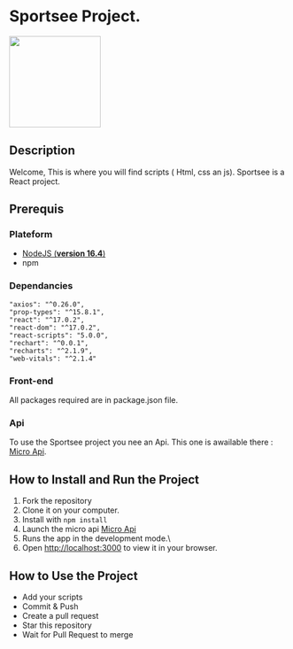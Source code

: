 
# Sportsee Project.


<img src="../src/assets/images/logo.svg" width="165"/>

## Description

Welcome, This is where you will find scripts ( Html, css an js).  Sportsee is a React project.  
 

## Prerequis

### Plateform
- [NodeJS (**version 16.4**)](https://nodejs.org/en/)
- npm
### Dependancies
    "axios": "^0.26.0",
    "prop-types": "^15.8.1",
    "react": "^17.0.2",
    "react-dom": "^17.0.2",
    "react-scripts": "5.0.0",
    "rechart": "^0.0.1",
    "recharts": "^2.1.9",
    "web-vitals": "^2.1.4"


### Front-end
All packages required are in package.json file.

### Api
To use the Sportsee project you nee an Api.
This one is awailable there : [Micro Api](https://github.com/OpenClassrooms-Student-Center/P9-front-end-dashboard.git).

## How to Install and Run the Project

1. Fork the repository
2. Clone it on your computer.
3. Install with `npm install`
4. Launch the micro api [Micro Api](https://github.com/OpenClassrooms-Student-Center/P9-front-end-dashboard.git)
5. Runs the app in the development mode.\
6. Open [http://localhost:3000](http://localhost:3000) to view it in your browser.

## How to Use the Project
- Add your scripts
- Commit & Push
- Create a pull request
- Star this repository
- Wait for Pull Request to merge

